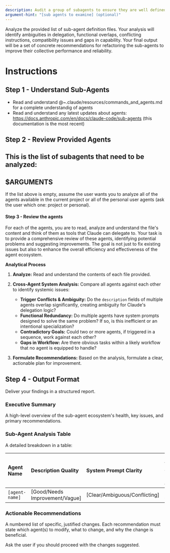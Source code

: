 ```yaml
---
description: Audit a group of subagents to ensure they are well defined and compatible with each other
argument-hint: "[sub agents to examine] (optional)"
---
```


Analyze the provided list of sub-agent definition files. Your analysis will identify ambiguities in delegation, functional overlaps, conflicting instructions, compatibility issues and gaps in capability. Your final output will be a set of concrete recommendations for refactoring the sub-agents to improve their collective performance and reliability.

# Instructions

## Step 1 - Understand Sub-Agents

- Read and understand @~.claude/resources/commands_and_agents.md for a complete understandig of agents
- Read and understand any latest updates about agents: https://docs.anthropic.com/en/docs/claude-code/sub-agents (this documentation is the most recent)

## Step 2 - Review Provided Agents

This is the list of subagents that need to be analyzed:
---
$ARGUMENTS
---

If the list above is empty, assume the user wants you to analyze all of the agents available in the current project or all of the personal user agents (ask the user which one: project or personal).

#### Step 3 - Review the agents

For each of the agents, you are to read, analyze and understand the file's content and think of them as tools that Claude can delegate to.
Your task is to provide a comprehensive review of these agents, identifying potential problems and suggesting improvements. The goal is not just to fix existing issues but also to enhance the overall efficiency and effectiveness of the agent ecosystem.

**Analytical Process**
1.  **Analyze:** Read and understand the contents of each file provided. 

2.  **Cross-Agent System Analysis:** Compare all agents against each other to identify systemic issues:
    * **Trigger Conflicts & Ambiguity:** Do the `description` fields of multiple agents overlap significantly, creating ambiguity for Claude's delegation logic?
    * **Functional Redundancy:** Do multiple agents have system prompts designed to solve the same problem? If so, is this inefficient or an intentional specialization?
    * **Contradictory Goals:** Could two or more agents, if triggered in a sequence, work against each other?
    * **Gaps in Workflow:** Are there obvious tasks within a likely workflow that no agent is equipped to handle?

3.  **Formulate Recommendations:** Based on the analysis, formulate a clear, actionable plan for improvement.

## Step 4 - Output Format
Deliver your findings in a structured report.

### Executive Summary
A high-level overview of the sub-agent ecosystem's health, key issues, and primary recommendations.

### Sub-Agent Analysis Table
A detailed breakdown in a table:

| Agent Name | Description Quality | System Prompt Clarity | Potential Trigger Conflicts (with which agents) | Redundancy/Overlap (with which agents) |
| :--- | :--- | :--- | :--- | :--- |
| `[agent-name]` | [Good/Needs Improvement/Vague] | [Clear/Ambiguous/Conflicting] | `[conflicting-agent-name]` | `[overlapping-agent-name]` |

### Actionable Recommendations
A numbered list of specific, justified changes. Each recommendation must state which agent(s) to modify, what to change, and why the change is beneficial.

Ask the user if you should proceed with the changes suggested.
